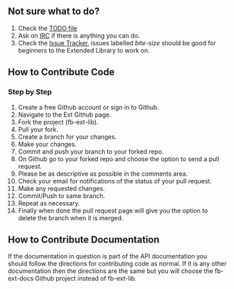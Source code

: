 ## Not sure what to do?
1. Check the [TODO file](https://github.com/FreeBASIC-Extended-Library/fb-ext-lib/blob/master/TODO)
2. Ask on [IRC](http://ext.freebasic.net/page/support) if there is anything you can do.
3. Check the [Issue Tracker](https://github.com/FreeBASIC-Extended-Library/fb-ext-lib/issues), issues labelled *bite-size* should be good for beginners to the Extended Library to work on.

## How to Contribute Code

### Step by Step
1. Create a free Github account or sign in to Github.
2. Navigate to the Ext Github page.
3. Fork the project (fb-ext-lib).
4. Pull your fork.
5. Create a branch for your changes.
6. Make your changes.
7. Commit and push your branch to your forked repo.
8. On Github go to your forked repo and choose the option to send a pull request.
9. Please be as descriptive as possible in the comments area.
10. Check your email for notifications of the status of your pull request.
11. Make any requested changes.
12. Commit/Push to same branch.
13. Repeat as necessary.
14. Finally when done the pull request page will give you the option to delete the branch when it is merged.

## How to Contribute Documentation
If the documentation in question is part of the API documentation you should
follow the directions for contributing code as normal. If it is any other
documentation then the directions are the same but you will choose the fb-ext-docs
Github project instead of fb-ext-lib.
